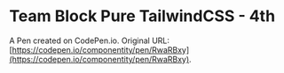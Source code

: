 # Team Block Pure TailwindCSS - 4th

A Pen created on CodePen.io. Original URL: [https://codepen.io/componentity/pen/RwaRBxy](https://codepen.io/componentity/pen/RwaRBxy).


